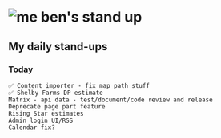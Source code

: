 # ![me](https://avatars2.githubusercontent.com/u/5232044?s=50&v=4) ben's stand up

## My daily stand-ups

### Today

    ✅ Content importer - fix map path stuff
    ✅ Shelby Farms DP estimate
    Matrix - api data - test/document/code review and release
    Deprecate page part feature
    Rising Star estimates
    Admin login UI/RSS
    Calendar fix?
